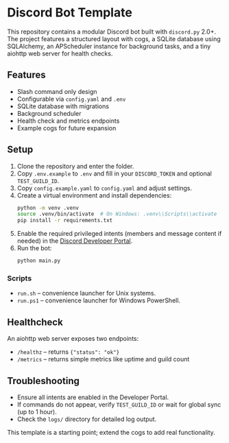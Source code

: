 # Discord Bot Template

This repository contains a modular Discord bot built with `discord.py` 2.0+. The project features a structured layout with cogs, a SQLite database using SQLAlchemy, an APScheduler instance for background tasks, and a tiny aiohttp web server for health checks.

## Features
- Slash command only design
- Configurable via `config.yaml` and `.env`
- SQLite database with migrations
- Background scheduler
- Health check and metrics endpoints
- Example cogs for future expansion

## Setup
1. Clone the repository and enter the folder.
2. Copy `.env.example` to `.env` and fill in your `DISCORD_TOKEN` and optional `TEST_GUILD_ID`.
3. Copy `config.example.yaml` to `config.yaml` and adjust settings.
4. Create a virtual environment and install dependencies:
   ```bash
   python -m venv .venv
   source .venv/bin/activate  # On Windows: .venv\\Scripts\\activate
   pip install -r requirements.txt
   ```
5. Enable the required privileged intents (members and message content if needed) in the [Discord Developer Portal](https://discord.com/developers/applications).
6. Run the bot:
   ```bash
   python main.py
   ```

### Scripts
- `run.sh` – convenience launcher for Unix systems.
- `run.ps1` – convenience launcher for Windows PowerShell.

## Healthcheck
An aiohttp web server exposes two endpoints:
- `/healthz` – returns `{"status": "ok"}`
- `/metrics` – returns simple metrics like uptime and guild count

## Troubleshooting
- Ensure all intents are enabled in the Developer Portal.
- If commands do not appear, verify `TEST_GUILD_ID` or wait for global sync (up to 1 hour).
- Check the `logs/` directory for detailed log output.

This template is a starting point; extend the cogs to add real functionality.
